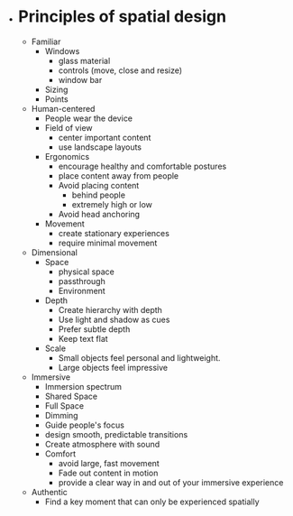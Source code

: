- # Principles of spatial design
	- Familiar
		- Windows
			- glass material
			- controls (move, close and resize)
			- window bar
		- Sizing
		- Points
	- Human-centered
		- People wear the device
		- Field of view
			- center important content
			- use landscape layouts
		- Ergonomics
			- encourage healthy and comfortable postures
			- place content away from people
			- Avoid placing content
				- behind people
				- extremely high or low
			- Avoid head anchoring
		- Movement
			- create stationary experiences
			- require minimal movement
	- Dimensional
		- Space
			- physical space
			- passthrough
			- Environment
		- Depth
			- Create hierarchy with depth
			- Use light and shadow as cues
			- Prefer subtle depth
			- Keep text flat
		- Scale
			- Small objects feel personal and lightweight.
			- Large objects feel impressive
	- Immersive
		- Immersion spectrum
		- Shared Space
		- Full Space
		- Dimming
		- Guide people's focus
		- design smooth, predictable transitions
		- Create atmosphere with sound
		- Comfort
			- avoid large, fast movement
			- Fade out content in motion
			- provide a clear way in and out of your immersive experience
	- Authentic
		- Find a key moment that can only be experienced spatially